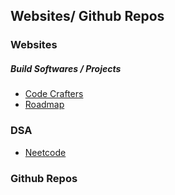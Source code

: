 ## Websites/ Github Repos

### Websites

##### Build Softwares / Projects
- [Code Crafters](https://codecrafters.io/)
- [Roadmap](https://roadmap.sh/backend/projects)

### DSA
- [Neetcode](https://neetcode.io/)


### Github Repos

